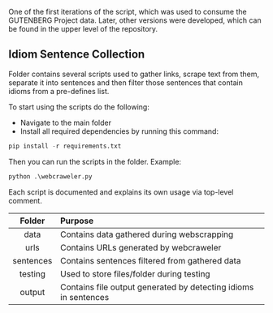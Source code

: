 One of the first iterations of the script, which was used to consume the GUTENBERG Project data. Later, other versions were developed, which can be found in the upper level of the repository.

## Idiom Sentence Collection

Folder contains several scripts used to gather links, scrape text from them, separate it into sentences and then filter those sentences that contain idioms from a pre-defines list.

To start using the scripts do the following:

- Navigate to the main folder
- Install all required dependencies by running this command:

```python
pip install -r requirements.txt
```

Then you can run the scripts in the folder. Example:

```python
python .\webcraweler.py
```

Each script is documented and explains its own usage via top-level comment.


| **Folder** | **Purpose** |
| :-: | :- |
| data | Contains data gathered during webscrapping |
| urls | Contains URLs generated by webcraweler |
| sentences | Contains sentences filtered from gathered data |
| testing | Used to store files/folder during testing |
| output | Contains file output generated by detecting idioms in sentences |
